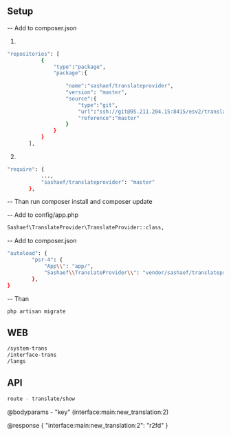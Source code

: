 ## Setup

-- Add to composer.json

1) 
```bash
"repositories": [
           {
               "type":"package",
               "package":{
   
                   "name":"sashaef/translateprovider",
                   "version": "master",
                   "source":{
                       "type":"git",
                       "url":"ssh://git@95.211.204.15:8415/esv2/translateprovider.git",
                       "reference":"master"
                   }
               }
           }
       ],
```       
2) 

 ```bash
 "require": {
            ...,
            "sashaef/translateprovider": "master"
        },     
  ```       
-- Than run composer install and composer update        



-- Add to config/app.php

```bash
Sashaef\TranslateProvider\TranslateProvider::class,
```


-- Add to composer.json

```bash
"autoload": {
        "psr-4": {
            "App\\": "app/",
            "Sashaef\\TranslateProvider\\": "vendor/sashaef/translateprovider/src/"
        },
}
```

-- Than
```bash
php artisan migrate
```
## WEB
```bash
/system-trans
/interface-trans
/langs
```
## API
```bash
route - translate/show
```
@bodyparams - "key"   (interface:main:new_translation:2)

@response    {
                 "interface:main:new_translation:2": "r2fd"
             }